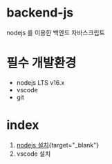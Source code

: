 # backend-js

nodejs 를 이용한 백엔드 자바스크립트

 # 필수 개발환경
 * nodejs LTS v16.x
 * vscode
 * git
 
 # index
 1. [nodejs 설치](https://nodejs.org){target="_blank"}
 2. vscode 설치
